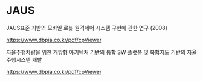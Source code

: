 # JAUS

JAUS표준 기반의 모바일 로봇 원격제어 시스템 구현에 관한 연구 (2008)

https://www.dbpia.co.kr/pdf/cpViewer

자율주행차량을 위한 개방형 아키텍처 기반의 통합 SW 플랫폼 및 복합지도 기반의 자율주행시스템 개발

https://www.dbpia.co.kr/pdf/cpViewer
